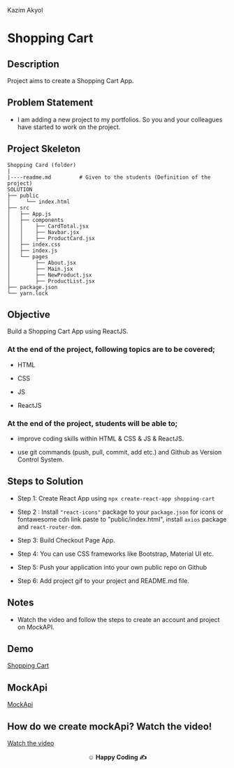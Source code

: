 <p>Kazim Akyol<img align="right"
  src="https://secure.meetupstatic.com/photos/event/3/1/b/9/600_488352729.jpeg"  width="15px"></p>

# Shopping Cart

## Description

Project aims to create a Shopping Cart App.

## Problem Statement

- I am adding a new project to my portfolios. So you and your colleagues have started to work on the project.

## Project Skeleton

```
Shopping Card (folder)
|
|----readme.md         # Given to the students (Definition of the project)
SOLUTION
├── public
│     └── index.html
├── src
│   ├── App.js
│   ├── components
│   │    ├── CardTotal.jsx
│   │    ├── Navbar.jsx
│   │    ├── ProductCard.jsx
│   ├── index.css
│   ├── index.js
│   └── pages
│        ├── About.jsx
│        ├── Main.jsx
│        ├── NewProduct.jsx
│        ├── ProductList.jsx
├── package.json
└── yarn.lock

```

## Objective

Build a Shopping Cart App using ReactJS.

### At the end of the project, following topics are to be covered;

- HTML

- CSS

- JS

- ReactJS

### At the end of the project, students will be able to;

- improve coding skills within HTML & CSS & JS & ReactJS.

- use git commands (push, pull, commit, add etc.) and Github as Version Control System.

## Steps to Solution

- Step 1: Create React App using `npx create-react-app shopping-cart`

- Step 2 : Install `"react-icons"` package to your `package.json` for icons or fontawesome cdn link paste to "public/index.html", install `axios` package and `react-router-dom`.

- Step 3: Build Checkout Page App.

- Step 4: You can use CSS frameworks like Bootstrap, Material UI etc.

- Step 5: Push your application into your own public repo on Github

- Step 6: Add project gif to your project and README.md file.

## Notes

- Watch the video and follow the steps to create an account and project on MockAPI.

## Demo
  <a href="https://shopping-cart-mockapi.vercel.app/" target="_blank">Shopping Cart</a>

## MockApi

<a href="https://mockapi.io/" target="_blank">MockApi</a>


## How do we create mockApi? Watch the video!
<a href="https://www.youtube.com/watch?v=i_Gvlp83GMk" target="_blank">
 Watch the video
</a>


**<p align="center">&#9786; Happy Coding &#9997;</p>**
